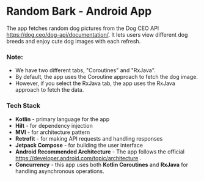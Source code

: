 # Random Bark - Android App

The app fetches random dog pictures from the Dog CEO API https://dog.ceo/dog-api/documentation/. 
It lets users view different dog breeds and enjoy cute dog images with each refresh.

### Note: 
- We have two different tabs, "Coroutines" and "RxJava".
- By default, the app uses the Coroutine approach to fetch the dog image.
- However, if you select the RxJava tab, the app uses the RxJava approach to fetch the data.

### Tech Stack
- **Kotlin** - primary language for the app
- **Hilt** - for dependency injection 
- **MVI** - for architecture pattern 
- **Retrofit** - for making API requests and handling responses
- **Jetpack Compose** - for building the user interface
- **Android Recommended Architecture** - The app follows the official https://developer.android.com/topic/architecture .
- **Concurrency** - this app uses both **Kotlin Coroutines** and **RxJava** for handling asynchronous operations.

